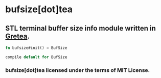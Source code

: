 # bufsize[dot]tea
## STL terminal buffer size info module written in [Gretea](https://github.com/ferhatgec/gretea).

```rust
fn bufsize#init() = BufSize
```
```rust
compile default for BufSize
```

### bufsize[dot]tea licensed under the terms of MIT License.
